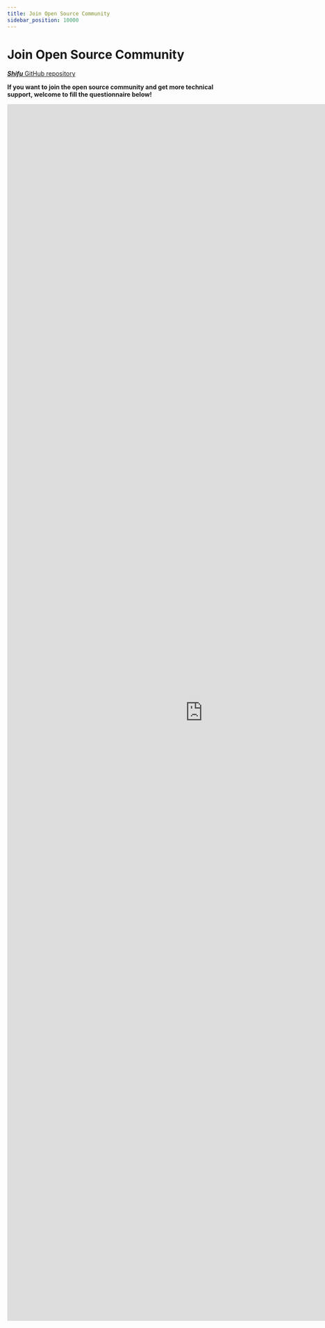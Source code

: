 ```yaml
---
title: Join Open Source Community
sidebar_position: 10000
---
```


# Join Open Source Community

[***Shifu*** GitHub repository](https://github.com/Edgenesis/shifu)

**If you want to join the open source community and get more technical support, welcome to fill the questionnaire below!**

<iframe height="2800" width="900" src="https://wj.qq.com/s2/10467370/d9ac/" frameborder="0" allowfullscreen sandbox="allow-same-origin allow-scripts allow-modals allow-downloads allow-forms allow-popups"></iframe>
